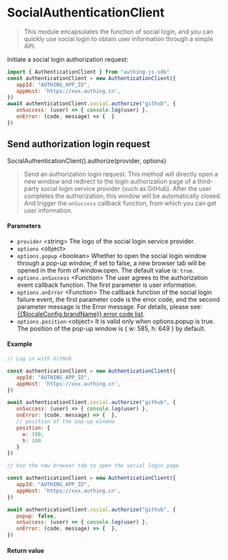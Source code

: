 
# SocialAuthenticationClient

<LastUpdated/>


> This module encapsulates the function of social login, and you can quickly use social login to obtain user information through a simple API.

Initiate a social login authorization request:

```javascript
import { AuthenticationClient } from "authing-js-sdk"
const authenticationClient = new AuthenticationClient({
   appId: "AUTHING_APP_ID",
   appHost: 'https://xxx.authing.cn',
})
await authenticationClient.social.authorize("github", {
   onSuccess: (user) => { console.log(user) },
   onError: (code, message) => {  }
})
```





## Send authorization login request

SocialAuthenticationClient().authorize(provider, options)

> Send an authorization login request. This method will directly open a new window and redirect to the login authorization page of a third-party social login service provider (such as GitHub). After the user completes the authorization, this window will be automatically closed. And trigger the `onSuccess` callback function, from which you can get user information.


#### Parameters

- `provider` \<string\> The logo of the social login service provider. 
- `options` \<object\>  
- `options.popup` \<boolean\> Whether to open the social login window through a pop-up window, if set to false, a new browser tab will be opened in the form of window.open. The default value is: `true`.
- `options.onSuccess` \<Function\> The user agrees to the authorization event callback function. The first parameter is user information. 
- `options.onError` \<Function\> The callback function of the social login failure event, the first parameter code is the error code, and the second parameter message is the Error message. For details, please see:[{{$localeConfig.brandName}} error code list](/reference/error-code.md).
- `options.position` \<object\> It is valid only when options.popup is true. The position of the pop-up window is { w: 585, h: 649 } by default.

#### Example

```javascript
// Log in with GitHub

const authenticationClient = new AuthenticationClient({
   appId: "AUTHING_APP_ID",
   appHost: 'https://xxx.authing.cn',
})

await authenticationClient.social.authorize("github", {
   onSuccess: (user) => { console.log(user) },
   onError: (code, message) => {  },
   // position of the pop-up window
   position: {
     w: 100,
     h: 100
   }
})
```
```javascript
// Use the new browser tab to open the social login page

const authenticationClient = new AuthenticationClient({
   appId: "AUTHING_APP_ID",
   appHost: 'https://xxx.authing.cn',
})

await authenticationClient.social.authorize("github", {
   popup: false,
   onSuccess: (user) => { console.log(user) },
   onError: (code, message) => {  },
})
```

#### Return value




      
